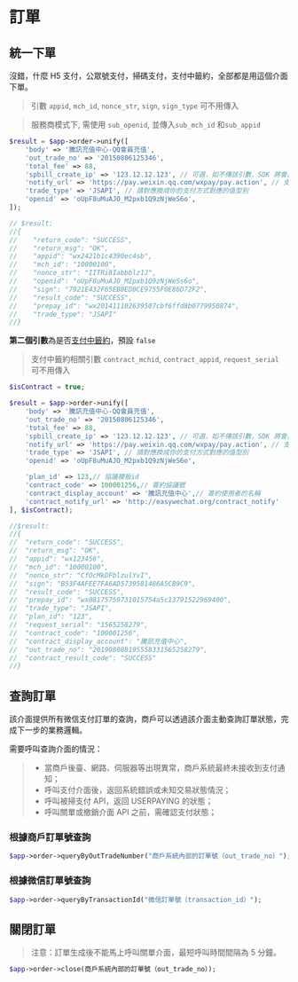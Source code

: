 # 訂單

## 統一下單

沒錯，什麼 H5 支付，公眾號支付，掃碼支付，支付中籤約，全部都是用這個介面下單。

> 引數 `appid`, `mch_id`, `nonce_str`, `sign`, `sign_type` 可不用傳入

> 服務商模式下, 需使用 `sub_openid`, 並傳入`sub_mch_id` 和`sub_appid`

```php
$result = $app->order->unify([
    'body' => '騰訊充值中心-QQ會員充值',
    'out_trade_no' => '20150806125346',
    'total_fee' => 88,
    'spbill_create_ip' => '123.12.12.123', // 可選，如不傳該引數，SDK 將會自動獲取相應 IP 地址
    'notify_url' => 'https://pay.weixin.qq.com/wxpay/pay.action', // 支付結果通知網址，如果不設定則會使用配置裡的預設地址
    'trade_type' => 'JSAPI', // 請對應換成你的支付方式對應的值型別
    'openid' => 'oUpF8uMuAJO_M2pxb1Q9zNjWeS6o',
]);

// $result:
//{
//    "return_code": "SUCCESS",
//    "return_msg": "OK",
//    "appid": "wx2421b1c4390ec4sb",
//    "mch_id": "10000100",
//    "nonce_str": "IITRi8Iabbblz1J",
//    "openid": "oUpF8uMuAJO_M2pxb1Q9zNjWeSs6o",
//    "sign": "7921E432F65EB8ED0CE9755F0E86D72F2",
//    "result_code": "SUCCESS",
//    "prepay_id": "wx201411102639507cbf6ffd8b0779950874",
//    "trade_type": "JSAPI"
//}
```

**第二個引數**為是否[支付中籤約](https://pay.weixin.qq.com/wiki/doc/api/pap.php?chapter=18_13&index=5)，預設 `false`

> 支付中籤約相關引數 `contract_mchid`, `contract_appid`, `request_serial` 可不用傳入

```php
$isContract = true;

$result = $app->order->unify([
    'body' => '騰訊充值中心-QQ會員充值',
    'out_trade_no' => '20150806125346',
    'total_fee' => 88,
    'spbill_create_ip' => '123.12.12.123', // 可選，如不傳該引數，SDK 將會自動獲取相應 IP 地址
    'notify_url' => 'https://pay.weixin.qq.com/wxpay/pay.action', // 支付結果通知網址，如果不設定則會使用配置裡的預設地址
    'trade_type' => 'JSAPI', // 請對應換成你的支付方式對應的值型別
    'openid' => 'oUpF8uMuAJO_M2pxb1Q9zNjWeS6o',

    'plan_id' => 123,// 協議模板id
    'contract_code' => 100001256,// 簽約協議號
    'contract_display_account' => '騰訊充值中心',// 簽約使用者的名稱
    'contract_notify_url' => 'http://easywechat.org/contract_notify'
], $isContract);

//$result:
//{
//  "return_code": "SUCCESS",
//  "return_msg": "OK",
//  "appid": "wx123456",
//  "mch_id": "10000100",
//  "nonce_str": "CfOcMkDFblzulYvI",
//  "sign": "B53F4AFEE7FA6AD5739581486A5CB9C9",
//  "result_code": "SUCCESS",
//  "prepay_id": "wx08175759731015754a5c13791522969400",
//  "trade_type": "JSAPI",
//  "plan_id": "123",
//  "request_serial": "1565258279",
//  "contract_code": "100001256",
//  "contract_display_account": "騰訊充值中心",
//  "out_trade_no": "201908088195558331565258279",
//  "contract_result_code": "SUCCESS"
//}
```

## 查詢訂單

該介面提供所有微信支付訂單的查詢，商戶可以透過該介面主動查詢訂單狀態，完成下一步的業務邏輯。

需要呼叫查詢介面的情況：

> - 當商戶後臺、網路、伺服器等出現異常，商戶系統最終未接收到支付通知；
> - 呼叫支付介面後，返回系統錯誤或未知交易狀態情況；
> - 呼叫被掃支付 API，返回 USERPAYING 的狀態；
> - 呼叫關單或撤銷介面 API 之前，需確認支付狀態；

### 根據商戶訂單號查詢

```php
$app->order->queryByOutTradeNumber("商戶系統內部的訂單號（out_trade_no）");
```

### 根據微信訂單號查詢

```php
$app->order->queryByTransactionId("微信訂單號（transaction_id）");
```

## 關閉訂單

> 注意：訂單生成後不能馬上呼叫關單介面，最短呼叫時間間隔為 5 分鐘。

```php
$app->order->close(商戶系統內部的訂單號（out_trade_no）);
```
